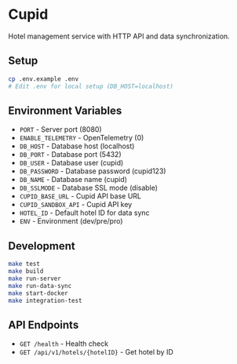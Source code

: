 # Cupid

Hotel management service with HTTP API and data synchronization.

## Setup

```bash
cp .env.example .env
# Edit .env for local setup (DB_HOST=localhost)
```

## Environment Variables

- `PORT` - Server port (8080)
- `ENABLE_TELEMETRY` - OpenTelemetry (0)
- `DB_HOST` - Database host (localhost)
- `DB_PORT` - Database port (5432)
- `DB_USER` - Database user (cupid)
- `DB_PASSWORD` - Database password (cupid123)
- `DB_NAME` - Database name (cupid)
- `DB_SSLMODE` - Database SSL mode (disable)
- `CUPID_BASE_URL` - Cupid API base URL
- `CUPID_SANDBOX_API` - Cupid API key
- `HOTEL_ID` - Default hotel ID for data sync
- `ENV` - Environment (dev/pre/pro)

## Development

```bash
make test                    
make build                   
make run-server            
make run-data-sync          
make start-docker           
make integration-test       
```

## API Endpoints

- `GET /health` - Health check
- `GET /api/v1/hotels/{hotelID}` - Get hotel by ID